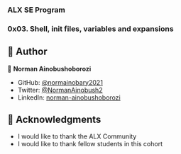 ### ALX SE Program
### 0x03. Shell, init files, variables and expansions

## 👥 Author <a name="authors"></a>

👤 **Norman Ainobushoborozi**

- GitHub: [@normainobary2021](https://github.com/normainobary2021)
- Twitter: [@NormanAinobush2](https://twitter.com/NormanAinobush2)
- LinkedIn: [norman-ainobushoborozi](https://www.linkedin.com/in/norman-ainobushoborozi/)

## 🙏 Acknowledgments <a name="acknowledgements"></a>

- I would like to thank the ALX Community
- I would like to thank fellow students in this cohort
